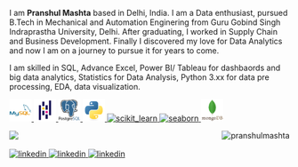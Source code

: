 <!-- <img src="https://raw.githubusercontent.com/pranshulmashta/pranshulmashta/main/pngwing.com.png" width=40% align="right"> -->

<p>I am <b>Pranshul Mashta</b> based in Delhi, India. I am a Data enthusiast, pursued B.Tech in Mechanical and Automation Enginering from Guru Gobind Singh Indraprastha University, Delhi. After graduating, I worked in Supply Chain and Business Development. Finally I discovered my love for Data Analytics and now I am on a journey to pursue it for years to come.
  
I am skilled in SQL, Advance Excel, Power BI/ Tableau for dashbaords and big data analytics, Statistics for Data Analysis, Python 3.xx for data pre processing, EDA, data visualization.<!-- I am currenltly learning Data Structure and algorithms in C/C++ along with Machine Learning to further level up my skill-set and become an efficent data scientist.-->
  
<p align="left"> <a href="https://www.mysql.com/" target="_blank" rel="noreferrer"> <img src="https://raw.githubusercontent.com/devicons/devicon/master/icons/mysql/mysql-original-wordmark.svg" alt="mysql" width="40" height="40"/> </a> <a href="https://pandas.pydata.org/" target="_blank" rel="noreferrer"> <img src="https://raw.githubusercontent.com/devicons/devicon/2ae2a900d2f041da66e950e4d48052658d850630/icons/pandas/pandas-original.svg" alt="pandas" width="40" height="40"/> </a> <a href="https://www.postgresql.org" target="_blank" rel="noreferrer"> <img src="https://raw.githubusercontent.com/devicons/devicon/master/icons/postgresql/postgresql-original-wordmark.svg" alt="postgresql" width="40" height="40"/> </a> <a href="https://www.python.org" target="_blank" rel="noreferrer"> <img src="https://raw.githubusercontent.com/devicons/devicon/master/icons/python/python-original.svg" alt="python" width="40" height="40"/> </a> <a href="https://scikit-learn.org/" target="_blank" rel="noreferrer"> <img src="https://upload.wikimedia.org/wikipedia/commons/0/05/Scikit_learn_logo_small.svg" alt="scikit_learn" width="40" height="40"/> </a> <a href="https://seaborn.pydata.org/" target="_blank" rel="noreferrer"> <img src="https://seaborn.pydata.org/_images/logo-mark-lightbg.svg" alt="seaborn" width="40" height="40"/> </a> <a href="https://www.mongodb.com/" target="_blank" rel="noreferrer"> <img src="https://raw.githubusercontent.com/devicons/devicon/master/icons/mongodb/mongodb-original-wordmark.svg" alt="mongodb" width="40" height="40"/> </a> 
<!-- <a href="https://www.linux.org/" target="_blank" rel="noreferrer"> <img src="https://raw.githubusercontent.com/devicons/devicon/master/icons/linux/linux-original.svg" alt="linux" width="40" height="40"/> </a>  </p> -->


<p><img align="right" src="https://github-readme-streak-stats.herokuapp.com/?user=pranshulmashta&" alt="pranshulmashta" /></p>


![](https://github-readme-stats.vercel.app/api/top-langs/?username=pranshulmashta&theme=dark&hide_border=false&include_all_commits=false&count_private=false&layout=compact)

<div align="left">
<a href="https://www.linkedin.com/in/pranshul-mashta-756987b8/" target="_blank">
<img src=https://img.shields.io/badge/LinkedIn-0077B5?style=for-the-badge&logo=linkedin&logoColor=white?&style=for-the-badge&logo=linkedin&logoColor=white alt=linkedin style="margin-bottom: 5px;" />
</a>  
<!--  <a href="https://www.kaggle.com/pranshulmashta" target="_blank">
<img src=https://img.shields.io/badge/Kaggle-20BEFF?style=for-the-badge&logo=Kaggle&logoColor=white?&style=for-the-badge&logo=linkedin&logoColor=white alt=linkedin style="margin-bottom: 5px;" />-->
</a>  
<a href="mailto:pranshul.mashta@gmail.com" target="_blank">
<img src=https://img.shields.io/badge/Gmail-D14836?style=for-the-badge&logo=gmail&logoColor=white?style=for-the-badge&logo=Kaggle&logoColor=white?&style=for-the-badge&logo=linkedin&logoColor=white alt=linkedin style="margin-bottom: 5px;" />
</a>  
<!--
<a href="https://www.hackerrank.com/pranshulmashta" target="_blank">
<img src=https://img.shields.io/badge/-Hackerrank-2EC866?style=for-the-badge&logo=HackerRank&logoColor=white?style=for-the-badge&logo=linkedin&logoColor=white?&style=for-the-badge&logo=linkedin&logoColor=white alt=linkedin style="margin-bottom: 5px;" />
-->
</a>
<a href="https://leetcode.com/pranshulmashta/" target="_blank">
<img src=	https://img.shields.io/badge/-LeetCode-FFA116?style=for-the-badge&logo=LeetCode&logoColor=black?style=for-the-badge&logo=HackerRank&logoColor=white?style=for-the-badge&logo=linkedin&logoColor=white?&style=for-the-badge&logo=linkedin&logoColor=white alt=linkedin style="margin-bottom: 5px;" />




